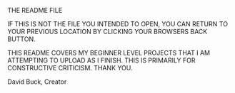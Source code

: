 THE README FILE

IF THIS IS NOT THE FILE YOU INTENDED TO OPEN, YOU CAN RETURN TO YOUR PREVIOUS LOCATION BY CLICKING YOUR BROWSERS BACK BUTTON.

THIS README COVERS MY BEGINNER LEVEL PROJECTS THAT I AM ATTEMPTING TO UPLOAD AS I FINISH. THIS IS PRIMARILY FOR CONSTRUCTIVE CRITICISM.
THANK YOU.

David Buck, 
Creator
